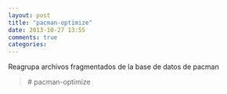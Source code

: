 ```yaml
---
layout: post
title: "pacman-optimize"
date: 2013-10-27 13:55
comments: true
categories: 
---
```

Reagrupa archivos fragmentados de la base de datos de pacman

>\# pacman-optimize

